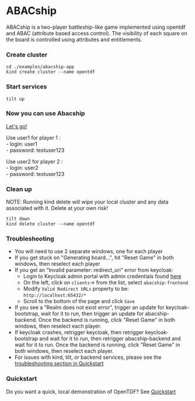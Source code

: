# ABACship
ABACship is a two-player battleship-like game implemented using opentdf and ABAC (attribute based access control). The visibility of each square on the board is controlled using attributes and entitlements. 

### Create cluster

```
cd ./examples/abacship-app
kind create cluster --name opentdf
```

### Start services

```
tilt up
```

### Now you can use Abacship
[Let's go!](http://localhost:65432/abacship/)


Use user1 for player 1 :
    </br>- login: user1
    </br>- password: testuser123

Use user2 for player 2 :
    </br>- login: user2
    </br>- password: testuser123


### Clean up

NOTE: Running kind delete will wipe your local cluster and any data associated with it. Delete at your own risk!

```shell
tilt down
kind delete cluster --name opentdf
```

### Troubleshooting
- You will need to use 2 separate windows, one for each player
- If you get stuck on "Generating board...", hit "Reset Game" in both windows, then reselect each player
- If you get an "Invalid parameter: redirect_uri" error from keycloak:
    - Login to Keycloak admin portal with admin credentials found [here](../../quickstart/helm/values-keycloak-bootstrap.yaml#L45-L46)
    - On the left, click on `clients`-> from the list, select `abacship-frontend`
    - Modify `Valid Redirect URLs` property to be: `http://localhost:65432/*`
    - Scroll to the bottom of the page and click `Save`
- If you see a "Realm does not exist error", trigger an update for keycloak-bootstrap, wait for it to run, then trigger an update for abacship-backend. Once the backend is running, click "Reset Game" in both windows, then reselect each player.
- If keycloak crashes, retrigger keycloak, then retrigger keycloak-bootstrap and wait for it to run, then retrigger abacship-backend and wait for it to run. Once the backend is running, click "Reset Game" in both windows, then reselect each player.
- For issues with kind, tilt, or backend services, please see the [troubleshooting section in Quickstart](../../quickstart/README.md#troubleshoot)

### Quickstart
Do you want a quick, local demonstration of OpenTDF? See [Quickstart](../../quickstart)
